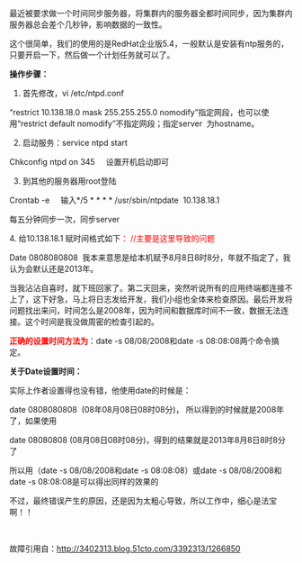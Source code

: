 <!--
author: vaster
date: 2013-08-13 21:15:24
title: 【Case案例】NTP服务器引起的故障
tags: FQA,Linux
category: Case案例,Linux服务
status: publish
summary: 最近被要求做一个时间同步服务器，将集群内的服务器全都时间同步，因为集群内服务器总会差个几秒钟，影响数据的一致性。这个很简单，我们的使用的是RedHat企业版5.4，一般默认是安装有ntp服务的，只要开启一下，然后做一个计划任务就可以了。操作步骤：1. 首先修改，vi /etc/n
-->

最近被要求做一个时间同步服务器，将集群内的服务器全都时间同步，因为集群内服务器总会差个几秒钟，影响数据的一致性。<!--?xml:namespace prefix = "o" /-->

这个很简单，我们的使用的是RedHat企业版5.4，一般默认是安装有ntp服务的，只要开启一下，然后做一个计划任务就可以了。

<strong>操作步骤：</strong>

1. 首先修改，vi /etc/ntpd.conf

“restrict 10.138.18.0 mask 255.255.255.0 nomodify”指定网段，也可以使用“restrict default nomodify”不指定网段；指定server  为hostname。<!--?xml:namespace prefix = "o" /-->

2. 启动服务：service ntpd start

Chkconfig ntpd on 345     设置开机启动即可

3. 到其他的服务器用root登陆

Crontab -e     输入*/5 * * * * /usr/sbin/ntpdate  10.138.18.1

每五分钟同步一次，同步server

4. 给10.138.18.1 赋时间格式如下<span style="color: #ff0000;">： //主要是这里导致的问题</span>

Date 0808080808  我本来意思是给本机赋予8月8日8时8分，年就不指定了，我认为会默认还是2013年。

当我沾沾自喜时，就下班回家了。第二天回来，突然听说所有的应用终端都连接不上了，这下好急，马上将日志发给开发，我们小组也全体来检查原因。最后开发将问题找出来问，时间怎么是2008年，因为时间和数据库时间不一致，数据无法连接。这个时间是我没做周密的检查引起的。

<span style="color: #ff0000;"><strong>正确的设置时间方法为</strong></span>：date -s 08/08/2008和date -s 08:08:08两个命令搞定。

<!--more-->

<strong>关于Date设置时间：</strong>

实际上作者设置得也没有错，他使用date的时候是：

date 0808080808  (08年08月08日08时08分)， 所以得到的时候就是2008年了，如果使用

date 08080808 (08月08日08时08分)，得到的结果就是2013年8月8日8时8分了

所以用（date -s 08/08/2008和date -s 08:08:08）或date -s 08/08/2008和date -s 08:08:08是可以得出同样的效果的

不过，最终错误产生的原因，还是因为太粗心导致，所以工作中，细心是法宝啊！！

&nbsp;

故障引用自：<a href="http://3402313.blog.51cto.com/3392313/1266850">http://3402313.blog.51cto.com/3392313/1266850</a>

&nbsp;

<style id="_clearly_component__css" type="text/css"></style>